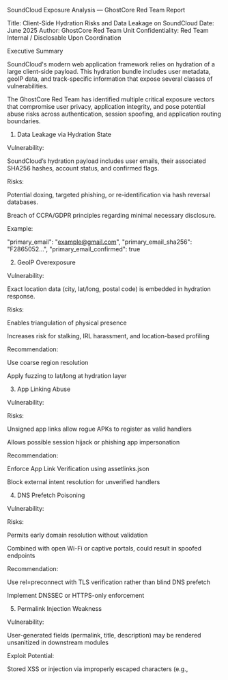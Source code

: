 SoundCloud Exposure Analysis — GhostCore Red Team Report

Title: Client-Side Hydration Risks and Data Leakage on SoundCloud
Date: June 2025
Author: GhostCore Red Team Unit
Confidentiality: Red Team Internal / Disclosable Upon Coordination

Executive Summary

SoundCloud's modern web application framework relies on hydration of a large client-side payload. This hydration bundle includes user metadata, geoIP data, and track-specific information that expose several classes of vulnerabilities.

The GhostCore Red Team has identified multiple critical exposure vectors that compromise user privacy, application integrity, and pose potential abuse risks across authentication, session spoofing, and application routing boundaries.

1. Data Leakage via Hydration State

Vulnerability:

SoundCloud’s hydration payload includes user emails, their associated SHA256 hashes, account status, and confirmed flags.

Risks:

Potential doxing, targeted phishing, or re-identification via hash reversal databases.

Breach of CCPA/GDPR principles regarding minimal necessary disclosure.

Example:

"primary_email": "example@gmail.com",
"primary_email_sha256": "F2865052...",
"primary_email_confirmed": true

2. GeoIP Overexposure

Vulnerability:

Exact location data (city, lat/long, postal code) is embedded in hydration response.

Risks:

Enables triangulation of physical presence

Increases risk for stalking, IRL harassment, and location-based profiling

Recommendation:

Use coarse region resolution

Apply fuzzing to lat/long at hydration layer

3. App Linking Abuse

Vulnerability:

<link rel="alternate" href="android-app://com.soundcloud.android/soundcloud/sounds:TRACK_ID">

Risks:

Unsigned app links allow rogue APKs to register as valid handlers

Allows possible session hijack or phishing app impersonation

Recommendation:

Enforce App Link Verification using assetlinks.json

Block external intent resolution for unverified handlers

4. DNS Prefetch Poisoning

Vulnerability:

<link rel="dns-prefetch" href="https://api-v2.soundcloud.com">

Risks:

Permits early domain resolution without validation

Combined with open Wi-Fi or captive portals, could result in spoofed endpoints

Recommendation:

Use rel=preconnect with TLS verification rather than blind DNS prefetch

Implement DNSSEC or HTTPS-only enforcement

5. Permalink Injection Weakness

Vulnerability:

User-generated fields (permalink, title, description) may be rendered unsanitized in downstream modules

Exploit Potential:

Stored XSS or injection via improperly escaped characters (e.g., <script>)

Behavior varies between hydration context and rendering layer

Recommendation:

Escape + sanitize all dynamic content prior to hydration injection

Run DOMPurify or CSP checks on output JSON in debug mode

6. Session Replay / Header Leakage (Auxiliary)

Although not observed directly, tokens like track_authorization and HLS links may be exploitable via:

Shared link manipulation

Absent expiration headers

Lack of origin pinning

Conclusion

SoundCloud’s hydration architecture prioritizes speed and responsiveness but unintentionally leaks highly sensitive user data and creates attack surfaces that can be exploited by malicious actors. A shift toward server-side rendering for identity-related elements, tighter origin policies, and hardened geo/identity redaction is recommended.

This report can serve as a foundation for responsible disclosure, compliance alignment, or security remediation if conducted in cooperation with platform administrators.

Prepared by: Quellaran / Specter of GhostCore Recon
Contact for Disclosure: [REDACTED INTERNAL PGP ID]